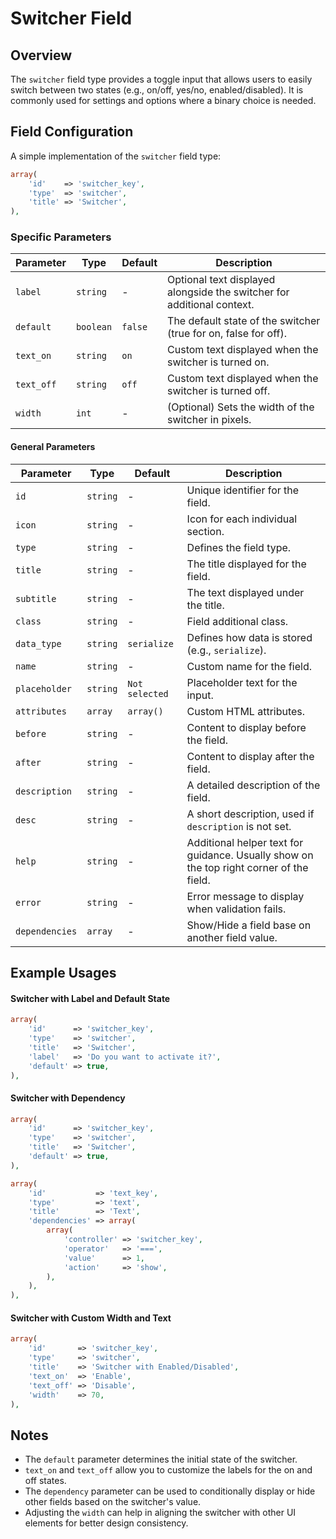 # Switcher Field

## Overview
The `switcher` field type provides a toggle input that allows users to easily switch between two states (e.g., on/off, yes/no, enabled/disabled). It is commonly used for settings and options where a binary choice is needed.

## Field Configuration
A simple implementation of the `switcher` field type:

```php
array(
    'id'    => 'switcher_key',
    'type'  => 'switcher',
    'title' => 'Switcher',
),
```

### Specific Parameters

| Parameter   | Type      | Default   | Description |
|-------------|-----------|-----------|-------------|
| `label`     | `string`  | -           | Optional text displayed alongside the switcher for additional context. |
| `default`   | `boolean` | `false`     | The default state of the switcher (true for on, false for off). |
| `text_on`   | `string`  | `on`        | Custom text displayed when the switcher is turned on. |
| `text_off`  | `string`  | `off`       | Custom text displayed when the switcher is turned off. |
| `width`     | `int`     | -           | (Optional) Sets the width of the switcher in pixels. |

#### General Parameters
| Parameter         | Type      | Default           | Description |
|-------------------|-----------|-------------------|-------------|
| `id`              | `string`  | -                 | Unique identifier for the field. |
| `icon`            | `string`  | -                 | Icon for each individual section. |
| `type`            | `string`  | -                 | Defines the field type. |
| `title`           | `string`  | -                 | The title displayed for the field. |
| `subtitle`        | `string`  | -                 | The text displayed under the title. |
| `class`           | `string`  | -                 | Field additional class. |
| `data_type`       | `string`  | `serialize`       | Defines how data is stored (e.g., `serialize`). |
| `name`            | `string`  | -                 | Custom name for the field. |
| `placeholder`     | `string`  | `Not selected`    | Placeholder text for the input. |
| `attributes`      | `array`   | `array()`         | Custom HTML attributes. |
| `before`          | `string`  | -                 | Content to display before the field. |
| `after`           | `string`  | -                 | Content to display after the field. |
| `description`     | `string`  | -                 | A detailed description of the field. |
| `desc`            | `string`  | -                 | A short description, used if `description` is not set. |
| `help`            | `string`  | -                 | Additional helper text for guidance. Usually show on the top right corner of the field. |
| `error`           | `string`  | -                 | Error message to display when validation fails. |
| `dependencies`    | `array`   | -                 | Show/Hide a field base on another field value. |

## Example Usages

#### Switcher with Label and Default State
```php
array(
    'id'      => 'switcher_key',
    'type'    => 'switcher',
    'title'   => 'Switcher',
    'label'   => 'Do you want to activate it?',
    'default' => true,
),
```

#### Switcher with Dependency
```php
array(
    'id'      => 'switcher_key',
    'type'    => 'switcher',
    'title'   => 'Switcher',
    'default' => true,
),

array(
    'id'           => 'text_key',
    'type'         => 'text',
    'title'        => 'Text',
    'dependencies' => array(
        array(
            'controller' => 'switcher_key',
            'operator'   => '===',
            'value'      => 1,
            'action'     => 'show',
        ),
    ),
),
```

#### Switcher with Custom Width and Text
```php
array(
    'id'       => 'switcher_key',
    'type'     => 'switcher',
    'title'    => 'Switcher with Enabled/Disabled',
    'text_on'  => 'Enable',
    'text_off' => 'Disable',
    'width'    => 70,
),
```

## Notes
- The `default` parameter determines the initial state of the switcher.
- `text_on` and `text_off` allow you to customize the labels for the on and off states.
- The `dependency` parameter can be used to conditionally display or hide other fields based on the switcher's value.
- Adjusting the `width` can help in aligning the switcher with other UI elements for better design consistency.